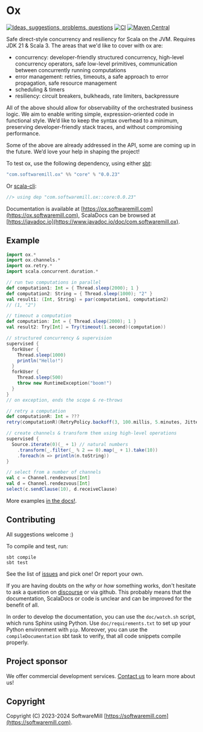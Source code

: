 # Ox

[![Ideas, suggestions, problems, questions](https://img.shields.io/badge/Discourse-ask%20question-blue)](https://softwaremill.community/c/ox)
[![CI](https://github.com/softwaremill/ox/workflows/CI/badge.svg)](https://github.com/softwaremill/ox/actions?query=workflow%3A%22CI%22)
[![Maven Central](https://maven-badges.herokuapp.com/maven-central/com.softwaremill.ox/core_3/badge.svg)](https://maven-badges.herokuapp.com/maven-central/com.softwaremill.ox/core_3)

Safe direct-style concurrency and resiliency for Scala on the JVM. Requires JDK 21 & Scala 3. The areas that we'd like 
to cover with ox are:

* concurrency: developer-friendly structured concurrency, high-level concurrency operators, safe low-level primitives, 
  communication between concurrently running computations
* error management: retries, timeouts, a safe approach to error propagation, safe resource management
* scheduling & timers
* resiliency: circuit breakers, bulkheads, rate limiters, backpressure

All of the above should allow for observability of the orchestrated business logic. We aim to enable writing simple, 
expression-oriented code in functional style. We’d like to keep the syntax overhead to a minimum, preserving 
developer-friendly stack traces, and without compromising performance.

Some of the above are already addressed in the API, some are coming up in the future. We’d love your help in shaping 
the project!

To test ox, use the following dependency, using either [sbt](https://www.scala-sbt.org):

```scala
"com.softwaremill.ox" %% "core" % "0.0.23"
```

Or [scala-cli](https://scala-cli.virtuslab.org):

```scala
//> using dep "com.softwaremill.ox::core:0.0.23"
```

Documentation is available at [https://ox.softwaremill.com](https://ox.softwaremill.com), ScalaDocs can be browsed at [https://javadoc.io](https://www.javadoc.io/doc/com.softwaremill.ox).

## Example

```scala
import ox.*
import ox.channels.*
import ox.retry.*
import scala.concurrent.duration.*

// run two computations in parallel
def computation1: Int = { Thread.sleep(2000); 1 }
def computation2: String = { Thread.sleep(1000); "2" }
val result1: (Int, String) = par(computation1, computation2)
// (1, "2")

// timeout a computation
def computation: Int = { Thread.sleep(2000); 1 }
val result2: Try[Int] = Try(timeout(1.second)(computation))

// structured concurrency & supervision
supervised {
  forkUser {
    Thread.sleep(1000)
    println("Hello!")
  }
  forkUser {
    Thread.sleep(500)
    throw new RuntimeException("boom!")
  }
}
// on exception, ends the scope & re-throws

// retry a computation
def computationR: Int = ???
retry(computationR)(RetryPolicy.backoff(3, 100.millis, 5.minutes, Jitter.Equal))

// create channels & transform them using high-level operations
supervised {
  Source.iterate(0)(_ + 1) // natural numbers
    .transform(_.filter(_ % 2 == 0).map(_ + 1).take(10))
    .foreach(n => println(n.toString))
}

// select from a number of channels
val c = Channel.rendezvous[Int]
val d = Channel.rendezvous[Int]
select(c.sendClause(10), d.receiveClause)
```

More examples [in the docs!](https://ox.softwaremill.com).

## Contributing

All suggestions welcome :)

To compile and test, run:

```
sbt compile
sbt test
```

See the list of [issues](https://github.com/softwaremill/ox/issues) and pick one! Or report your own.

If you are having doubts on the _why_ or _how_ something works, don't hesitate to ask a question on
[discourse](https://softwaremill.community/c/ox) or via github. This probably means that the documentation, ScalaDocs or
code is unclear and can be improved for the benefit of all.

In order to develop the documentation, you can use the `doc/watch.sh` script, which runs Sphinx using Python.
Use `doc/requirements.txt` to set up your Python environment with `pip`. Moreover, you can use the 
`compileDocumentation` sbt task to verify, that all code snippets compile properly.

## Project sponsor

We offer commercial development services. [Contact us](https://softwaremill.com) to learn more about us!

## Copyright

Copyright (C) 2023-2024 SoftwareMill [https://softwaremill.com](https://softwaremill.com).
